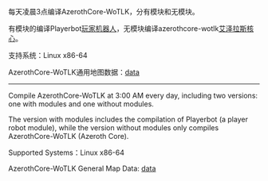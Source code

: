 每天凌晨3点编译AzerothCore-WoTLK，分有模块和无模块。

有模块的编译Playerbot[玩家机器人](https://github.com/liyunfan1223/mod-playerbots.git)，无模块编译azerothcore-wotlk[艾泽拉斯核心](https://github.com/azerothcore/azerothcore-wotlk.git)。

支持系统：Linux x86-64   

AzerothCore-WoTLK通用地图数据：[data](https://github.com/ganan3917/azerothcore-data.git)

---

Compile AzerothCore-WoTLK at 3:00 AM every day, including two versions: one with modules and one without modules.

The version with modules includes the compilation of Playerbot (a player robot module), while the version without modules only compiles AzerothCore-WoTLK (Azeroth Core).

Supported Systems：Linux x86-64   

AzerothCore-WoTLK General Map Data: [data](https://github.com/ganan3917/azerothcore-data.git)
